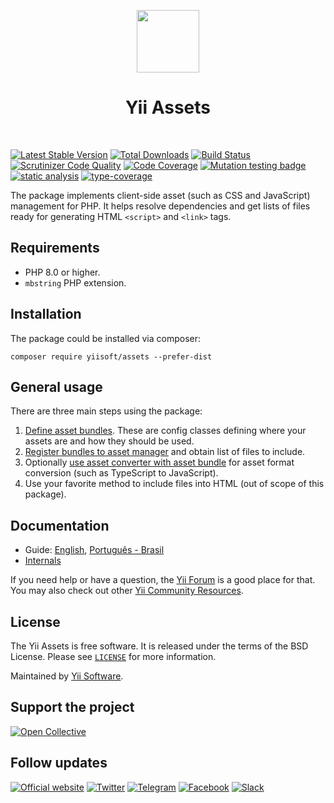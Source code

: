 <p align="center">
    <a href="https://github.com/yiisoft" target="_blank">
        <img src="https://yiisoft.github.io/docs/images/yii_logo.svg" height="100px">
    </a>
    <h1 align="center">Yii Assets</h1>
    <br>
</p>

[![Latest Stable Version](https://poser.pugx.org/yiisoft/assets/v/stable.png)](https://packagist.org/packages/yiisoft/assets)
[![Total Downloads](https://poser.pugx.org/yiisoft/assets/downloads.png)](https://packagist.org/packages/yiisoft/assets)
[![Build Status](https://github.com/yiisoft/assets/workflows/build/badge.svg)](https://github.com/yiisoft/assets/actions)
[![Scrutinizer Code Quality](https://scrutinizer-ci.com/g/yiisoft/assets/badges/quality-score.png?b=master)](https://scrutinizer-ci.com/g/yiisoft/assets/?branch=master)
[![Code Coverage](https://scrutinizer-ci.com/g/yiisoft/assets/badges/coverage.png?b=master)](https://scrutinizer-ci.com/g/yiisoft/assets/?branch=master)
[![Mutation testing badge](https://img.shields.io/endpoint?style=flat&url=https%3A%2F%2Fbadge-api.stryker-mutator.io%2Fgithub.com%2Fyiisoft%2Fassets%2Fmaster)](https://dashboard.stryker-mutator.io/reports/github.com/yiisoft/assets/master)
[![static analysis](https://github.com/yiisoft/assets/workflows/static%20analysis/badge.svg)](https://github.com/yiisoft/assets/actions?query=workflow%3A%22static+analysis%22)
[![type-coverage](https://shepherd.dev/github/yiisoft/assets/coverage.svg)](https://shepherd.dev/github/yiisoft/assets)

The package implements client-side asset (such as CSS and JavaScript) management for PHP.
It helps resolve dependencies and get lists of files ready for generating HTML `<script>` and `<link>` tags.

## Requirements

- PHP 8.0 or higher.
- `mbstring` PHP extension.

## Installation

The package could be installed via composer:

```shell
composer require yiisoft/assets --prefer-dist
```

## General usage

There are three main steps using the package:

1. [Define asset bundles](docs/guide/en/asset-bundles.md). These are config classes defining where your assets
   are and how they should be used.
2. [Register bundles to asset manager](docs/guide/en/asset-manager.md) and obtain list of files to include.
3. Optionally [use asset converter with asset bundle](docs/guide/en/asset-converter.md) for asset format conversion
   (such as TypeScript to JavaScript).
4. Use your favorite method to include files into HTML (out of scope of this package).

## Documentation

- Guide: [English](docs/guide/en/README.md), [Português - Brasil](docs/guide/pt-BR/README.md)
- [Internals](docs/internals.md)

If you need help or have a question, the [Yii Forum](https://forum.yiiframework.com/c/yii-3-0/63) is a good place for that.
You may also check out other [Yii Community Resources](https://www.yiiframework.com/community).

## License

The Yii Assets is free software. It is released under the terms of the BSD License.
Please see [`LICENSE`](./LICENSE.md) for more information.

Maintained by [Yii Software](https://www.yiiframework.com/).

## Support the project

[![Open Collective](https://img.shields.io/badge/Open%20Collective-sponsor-7eadf1?logo=open%20collective&logoColor=7eadf1&labelColor=555555)](https://opencollective.com/yiisoft)

## Follow updates

[![Official website](https://img.shields.io/badge/Powered_by-Yii_Framework-green.svg?style=flat)](https://www.yiiframework.com/)
[![Twitter](https://img.shields.io/badge/twitter-follow-1DA1F2?logo=twitter&logoColor=1DA1F2&labelColor=555555?style=flat)](https://twitter.com/yiiframework)
[![Telegram](https://img.shields.io/badge/telegram-join-1DA1F2?style=flat&logo=telegram)](https://t.me/yii3en)
[![Facebook](https://img.shields.io/badge/facebook-join-1DA1F2?style=flat&logo=facebook&logoColor=ffffff)](https://www.facebook.com/groups/yiitalk)
[![Slack](https://img.shields.io/badge/slack-join-1DA1F2?style=flat&logo=slack)](https://yiiframework.com/go/slack)
